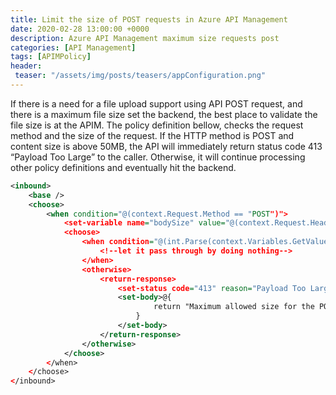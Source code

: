 ```yaml
---
title: Limit the size of POST requests in Azure API Management
date: 2020-02-28 13:00:00 +0000
description: Azure API Management maximum size requests post
categories: [API Management]
tags: [APIMPolicy]
header:
 teaser: "/assets/img/posts/teasers/appConfiguration.png"
---
```

If there is a need for a file upload support using API POST request, and there is a maximum file size set the backend, the best place to validate the file size is at the APIM.
The policy definition bellow, checks the request method and the size of the request. If the HTTP method is POST and content size is above 50MB, the API will immediately return status code 413 “Payload Too Large” to the caller. Otherwise, it will continue processing other policy definitions and eventually hit the backend. 
```xml
<inbound>
	<base />
	<choose>
		<when condition="@(context.Request.Method == "POST")">
			<set-variable name="bodySize" value="@(context.Request.Headers["Content-Length"][0])" />
			<choose>
				<when condition="@(int.Parse(context.Variables.GetValueOrDefault<string>("bodySize"))<52428800)">
					<!--let it pass through by doing nothing-->
				</when>
				<otherwise>
					<return-response>
						<set-status code="413" reason="Payload Too Large" />
						<set-body>@{
								return "Maximum allowed size for the POST requests is 52428800 bytes (50 MB). This request has size of "+ context.Variables.GetValueOrDefault<string>("bodySize") +" bytes";
							} 
						</set-body>
					</return-response>
				</otherwise>
			</choose>
		</when>
	</choose>
</inbound>
```